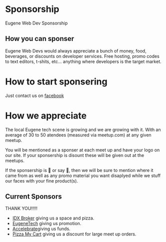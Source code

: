 # Sponsorship
Eugene Web Dev Sponsorship

## How you can sponser
Eugene Web Devs would always appreciate a bunch of money, food, beverages, or discounts on developer services. 
Free hosting, promo codes to text editors, t-shits, etc... anything where developers is the target market.

# How to start sponsering
Just contact us on [facebook](https://www.facebook.com/eugenewebdevs/)

# How we appreciate
The local Eugene tech scene is growing and we are growing with it. With an average of 30 to 50 atendees (measured via meetup.com) at any given meetup.

You will be mentioned as a sponser at each meet up and have your logo on our site. 
If your sponsership is disount these will be given out at the meetups. 

If the sponsership is :pizza: or say :beer:, then we will be sure to mention where it came from as well as any promo material you want disaplyed while we stuff our faces with your fine product(s).

## Current Sponsors

THANK YOU!!!!!

* [IDX Broker](https://idxbroker.com) giving us a space and pizza.
* [EugeneTech](https://eugenetech.org/) giving us promotion.
* [Accelebrate](https://www.accelebrate.com/)giving us funds.
* [Pizza My Cart](https://www.facebook.com/pizzamycart/) giving us a discount for large meet up orders.
